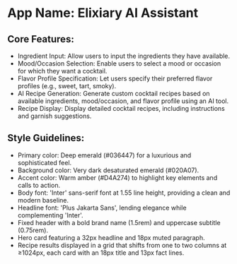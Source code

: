 # **App Name**: Elixiary AI Assistant

## Core Features:

- Ingredient Input: Allow users to input the ingredients they have available.
- Mood/Occasion Selection: Enable users to select a mood or occasion for which they want a cocktail.
- Flavor Profile Specification: Let users specify their preferred flavor profiles (e.g., sweet, tart, smoky).
- AI Recipe Generation: Generate custom cocktail recipes based on available ingredients, mood/occasion, and flavor profile using an AI tool.
- Recipe Display: Display detailed cocktail recipes, including instructions and garnish suggestions.

## Style Guidelines:

- Primary color: Deep emerald (#036447) for a luxurious and sophisticated feel.
- Background color: Very dark desaturated emerald (#020A07).
- Accent color: Warm amber (#D4A274) to highlight key elements and calls to action.
- Body font: 'Inter' sans-serif font at 1.55 line height, providing a clean and modern baseline.
- Headline font: 'Plus Jakarta Sans', lending elegance while complementing 'Inter'.
- Fixed header with a bold brand name (1.5rem) and uppercase subtitle (0.75rem).
- Hero card featuring a 32px headline and 18px muted paragraph.
- Recipe results displayed in a grid that shifts from one to two columns at ≥1024px, each card with an 18px title and 13px fact lines.